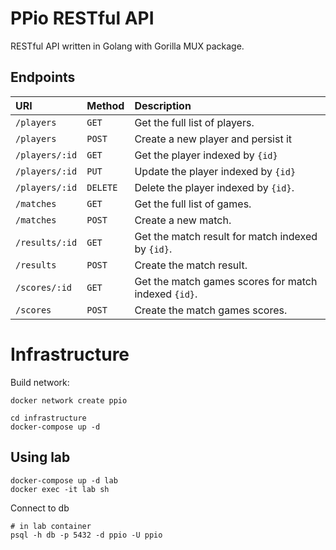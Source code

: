 # PPio RESTful API
RESTful API written in Golang with Gorilla MUX package. 

## Endpoints

| URI            | Method   | Description                                          |
|:---------------|:---------|:-----------------------------------------------------|
| `/players`     | `GET`    | Get the full list of players.                        |
| `/players`     | `POST`   | Create a new player and persist it                   |
| `/players/:id` | `GET`    | Get the player indexed by `{id}`                     |
| `/players/:id` | `PUT`    | Update the player indexed by `{id}`                  |
| `/players/:id` | `DELETE` | Delete the player indexed by `{id}`.                 |
| `/matches`     | `GET`    | Get the full list of games.                          |
| `/matches`     | `POST`   | Create a new match.                                  |
| `/results/:id` | `GET`    | Get the match result for match indexed by `{id}`.    |
| `/results`     | `POST`   | Create the match result.                             |
| `/scores/:id`  | `GET`    | Get the match games scores for match indexed `{id}`. |
| `/scores`      | `POST`   | Create the match games scores.                       |

# Infrastructure
Build network:
```shell
docker network create ppio
```

```shell
cd infrastructure
docker-compose up -d
```

## Using lab
```shell
docker-compose up -d lab
docker exec -it lab sh
```

Connect to db
```shell
# in lab container
psql -h db -p 5432 -d ppio -U ppio
```
